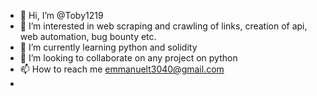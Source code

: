 - 👋 Hi, I’m @Toby1219
- 👀 I’m interested in web scraping and crawling of links, creation of api, web automation, bug bounty etc. 
- 🌱 I’m currently learning python and solidity
- 💞️ I’m looking to collaborate on any project on python 
- 📫 How to reach me emmanuelt3040@gmail.com
- 
<!---
Toby1219/Toby1219 is a ✨ special ✨ repository because its `README.md` (this file) appears on your GitHub profile.
You can click the Preview link to take a look at your changes.
--->
